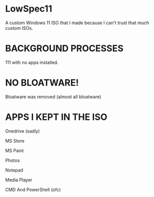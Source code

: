 # LowSpec11
A custom Windows 11 ISO that I made because I can't trust that much custom ISOs.

# BACKGROUND PROCESSES
111 with no apps installed.

# NO BLOATWARE!
Bloatware was removed (almost all bloatware)

# APPS I KEPT IN THE ISO
Onedrive (sadly)

MS Store

MS Paint

Photos

Notepad

Media Player

CMD And PowerShell (ofc)
